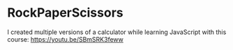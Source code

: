 # RockPaperScissors

I created multiple versions of a calculator while learning JavaScript with this course: https://youtu.be/SBmSRK3feww
